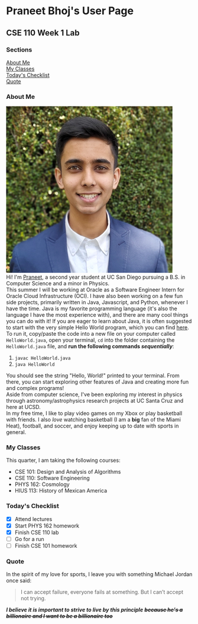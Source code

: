 # Praneet Bhoj's User Page
## CSE 110 Week 1 Lab
### Sections
[About Me](#about-me)<br>
[My Classes](#my-classes)<br>
[Today's Checklist](#todays-checklist)<br>
[Quote](#quote)

### About Me
![Praneet picture](/praneet.jpeg)<br>
Hi! I'm [Praneet](https://www.linkedin.com/in/praneet-bhoj/), a second year student at UC San Diego pursuing a B.S. in Computer Science and a minor in Physics.<br>
This summer I will be working at Oracle as a Software Engineer Intern for Oracle Cloud Infrastructure (OCI). I have also been working on a few fun side projects, primarily written in Java, Javascript, and Python, whenever I have the time. Java is my favorite programming language (it's also the language I have the most experience with), and there are many cool things you can do with it! If you are eager to learn about Java, it is often suggested to start with the very simple Hello World program, which you can find [here](/HelloWorld.md). To run it, copy/paste the code into a new file on your computer called `HelloWorld.java`, open your terminal, `cd` into the folder containing the `HelloWorld.java` file, and **run the following commands _sequentially_**:
1. `javac HelloWorld.java`
2. `java HelloWorld`

You should see the string "Hello, World!" printed to your terminal. From there, you can start exploring other features of Java and creating more fun and complex programs!<br>
Aside from computer science, I've been exploring my interest in physics through astronomy/astrophysics research projects at UC Santa Cruz and here at UCSD.<br>
In my free time, I like to play video games on my Xbox or play basketball with friends. I also *love* watching basketball (I am a **big** fan of the Miami Heat), football, and soccer, and enjoy keeping up to date with sports in general.

### My Classes
This quarter, I am taking the following courses:
- CSE 101: Design and Analysis of Algorithms
- CSE 110: Software Engineering
- PHYS 162: Cosmology
- HIUS 113: History of Mexican America

### Today's Checklist
- [x] Attend lectures
- [x] Start PHYS 162 homework
- [x] Finish CSE 110 lab
- [ ] Go for a run
- [ ] Finish CSE 101 homework

### Quote
In the spirit of my love for sports, I leave you with something Michael Jordan once said:

> I can accept failure, everyone fails at something. But I can’t accept not trying.

***I believe it is important to strive to live by this principle*** ~~***because he's a billionaire and I want to be a billionaire too***~~